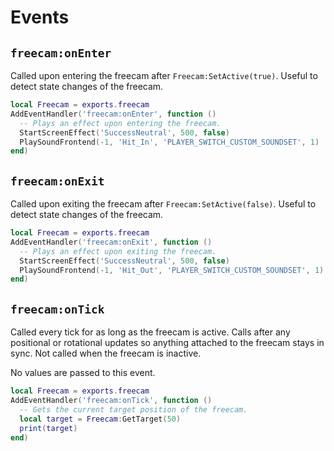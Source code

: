 Events
======

`freecam:onEnter`
-----------------

Called upon entering the freecam after `Freecam:SetActive(true)`. Useful to
detect state changes of the freecam.

```lua
local Freecam = exports.freecam
AddEventHandler('freecam:onEnter', function ()
  -- Plays an effect upon entering the freecam.
  StartScreenEffect('SuccessNeutral', 500, false)
  PlaySoundFrontend(-1, 'Hit_In', 'PLAYER_SWITCH_CUSTOM_SOUNDSET', 1)
end)
```

`freecam:onExit`
----------------

Called upon exiting the freecam after `Freecam:SetActive(false)`. Useful to
detect state changes of the freecam.

```lua
local Freecam = exports.freecam
AddEventHandler('freecam:onExit', function ()
  -- Plays an effect upon exiting the freecam.
  StartScreenEffect('SuccessNeutral', 500, false)
  PlaySoundFrontend(-1, 'Hit_Out', 'PLAYER_SWITCH_CUSTOM_SOUNDSET', 1)
end)
```

`freecam:onTick`
----------------

Called every tick for as long as the freecam is active. Calls after any
positional or rotational updates so anything attached to the freecam stays
in sync. Not called when the freecam is inactive.

No values are passed to this event.

```lua
local Freecam = exports.freecam
AddEventHandler('freecam:onTick', function ()
  -- Gets the current target position of the freecam.
  local target = Freecam:GetTarget(50)
  print(target)
end)
```
